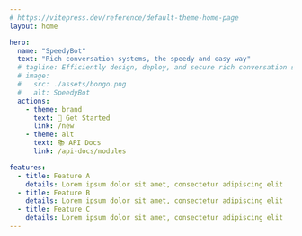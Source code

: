 ```yaml
---
# https://vitepress.dev/reference/default-theme-home-page
layout: home

hero:
  name: "SpeedyBot"
  text: "Rich conversation systems, the speedy and easy way"
  # tagline: Efficiently design, deploy, and secure rich conversation systems in enterprises and large teams
  # image:
  #   src: ./assets/bongo.png
  #   alt: SpeedyBot
  actions:
    - theme: brand
      text: 🚀 Get Started
      link: /new
    - theme: alt
      text: 📚 API Docs
      link: /api-docs/modules

features:
  - title: Feature A
    details: Lorem ipsum dolor sit amet, consectetur adipiscing elit
  - title: Feature B
    details: Lorem ipsum dolor sit amet, consectetur adipiscing elit
  - title: Feature C
    details: Lorem ipsum dolor sit amet, consectetur adipiscing elit
---
```

